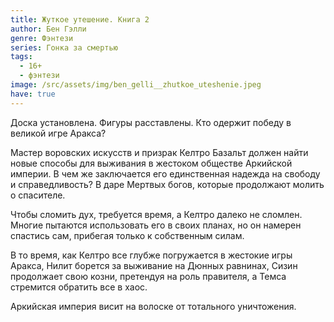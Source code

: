 ```yaml
---
title: Жуткое утешение. Книга 2
author: Бен Гэлли
genre: Фэнтези
series: Гонка за смертью
tags:
  - 16+
  - фэнтези
image: /src/assets/img/ben_gelli__zhutkoe_uteshenie.jpeg
have: true
---
```

Доска установлена. Фигуры расставлены. Кто одержит победу в великой игре Аракса?

Мастер воровских искусств и призрак Келтро Базальт должен найти новые способы для выживания в жестоком обществе Аркийской империи. В чем же заключается его единственная надежда на свободу и справедливость? В даре Мертвых богов, которые продолжают молить о спасителе.

Чтобы сломить дух, требуется время, а Келтро далеко не сломлен. Многие пытаются использовать его в своих планах, но он намерен спастись сам, прибегая только к собственным силам.

В то время, как Келтро все глубже погружается в жестокие игры Аракса, Нилит борется за выживание на Дюнных равнинах, Сизин продолжает свою козни, претендуя на роль правителя, а Темса стремится обратить все в хаос.

Аркийская империя висит на волоске от тотального уничтожения.
